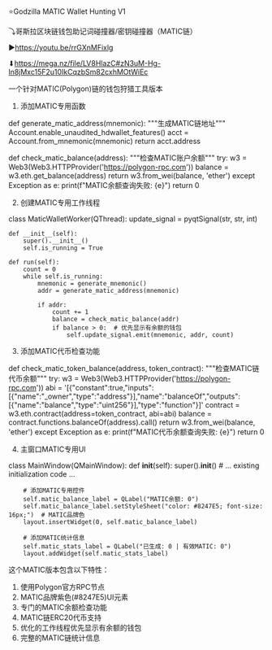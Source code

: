 ⭐Godzilla MATIC Wallet Hunting V1

⤵哥斯拉区块链钱包助记词碰撞器/密钥碰撞器（MATIC链）

▶https://youtu.be/rrGXnMFixlg

⬇https://mega.nz/file/LV8HlazC#zN3uM-Hg-ln8jMxc15F2u10IkCqzbSm82cxhMOtWiEc

一个针对MATIC(Polygon)链的钱包狩猎工具版本

1. 添加MATIC专用函数

def generate_matic_address(mnemonic):
    """生成MATIC链地址"""
    Account.enable_unaudited_hdwallet_features()
    acct = Account.from_mnemonic(mnemonic)
    return acct.address

def check_matic_balance(address):
    """检查MATIC账户余额"""
    try:
        w3 = Web3(Web3.HTTPProvider('https://polygon-rpc.com'))
        balance = w3.eth.get_balance(address)
        return w3.from_wei(balance, 'ether')
    except Exception as e:
        print(f"MATIC余额查询失败: {e}")
        return 0

2. 创建MATIC专用工作线程

class MaticWalletWorker(QThread):
    update_signal = pyqtSignal(str, str, int)
    
    def __init__(self):
        super().__init__()
        self.is_running = True
        
    def run(self):
        count = 0
        while self.is_running:
            mnemonic = generate_mnemonic()
            addr = generate_matic_address(mnemonic)
            
            if addr:
                count += 1
                balance = check_matic_balance(addr)
                if balance > 0:  # 优先显示有余额的钱包
                    self.update_signal.emit(mnemonic, addr, count)

3. 添加MATIC代币检查功能

def check_matic_token_balance(address, token_contract):
    """检查MATIC链代币余额"""
    try:
        w3 = Web3(Web3.HTTPProvider('https://polygon-rpc.com'))
        abi = '[{"constant":true,"inputs":[{"name":"_owner","type":"address"}],"name":"balanceOf","outputs":[{"name":"balance","type":"uint256"}],"type":"function"}]'
        contract = w3.eth.contract(address=token_contract, abi=abi)
        balance = contract.functions.balanceOf(address).call()
        return w3.from_wei(balance, 'ether')
    except Exception as e:
        print(f"MATIC代币余额查询失败: {e}")
        return 0

4. 主窗口MATIC专用UI

class MainWindow(QMainWindow):
    def __init__(self):
        super().__init__()
        # ... existing initialization code ...
        
        # 添加MATIC专用控件
        self.matic_balance_label = QLabel("MATIC余额: 0")
        self.matic_balance_label.setStyleSheet("color: #8247E5; font-size: 16px;")  # MATIC品牌色
        layout.insertWidget(0, self.matic_balance_label)
        
        # 添加MATIC统计信息
        self.matic_stats_label = QLabel("已生成: 0 | 有效MATIC: 0")
        layout.addWidget(self.matic_stats_label)

这个MATIC版本包含以下特性：

1. 使用Polygon官方RPC节点
2. MATIC品牌紫色(#8247E5)UI元素
3. 专门的MATIC余额检查功能
4. MATIC链ERC20代币支持
5. 优化的工作线程优先显示有余额的钱包
6. 完整的MATIC链统计信息

